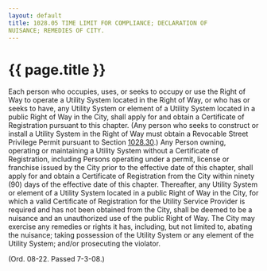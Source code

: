```yaml
---
layout: default 
title: 1028.05 TIME LIMIT FOR COMPLIANCE; DECLARATION OF
NUISANCE; REMEDIES OF CITY.
---
```


{{ page.title }}
================

Each person who occupies, uses, or seeks to occupy or use the Right of
Way to operate a Utility System located in the Right of Way, or who has
or seeks to have, any Utility System or element of a Utility System
located in a public Right of Way in the City, shall apply for and obtain
a Certificate of Registration pursuant to this chapter. (Any person who
seeks to construct or install a Utility System in the Right of Way must
obtain a Revocable Street Privilege Permit pursuant to Section
[1028.30](41fb6f81.html).) Any Person owning, operating or maintaining a
Utility System without a Certificate of Registration, including Persons
operating under a permit, license or franchise issued by the City prior
to the effective date of this chapter, shall apply for and obtain a
Certificate of Registration from the City within ninety (90) days of the
effective date of this chapter. Thereafter, any Utility System or
element of a Utility System located in a public Right of Way in the
City, for which a valid Certificate of Registration for the Utility
Service Provider is required and has not been obtained from the City,
shall be deemed to be a nuisance and an unauthorized use of the public
Right of Way. The City may exercise any remedies or rights it has,
including, but not limited to, abating the nuisance; taking possession
of the Utility System or any element of the Utility System; and/or
prosecuting the violator.

(Ord. 08-22. Passed 7-3-08.)

